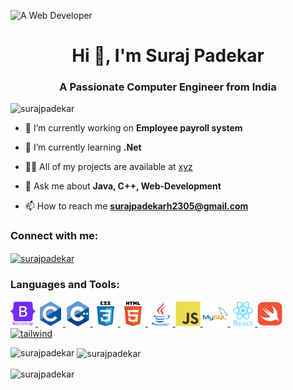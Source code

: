 
![A Web Developer](https://github.com/SurajPadekar/surajpadekar/assets/144055735/a7b8cfd0-7a5e-4db6-a45c-830a789fea46)


<h1 align="center">Hi 👋, I'm Suraj Padekar</h1>
<h3 align="center">A Passionate Computer Engineer from India</h3>

<p align="left"> <img src="https://komarev.com/ghpvc/?username=surajpadekar&label=Profile%20views&color=0e75b6&style=flat" alt="surajpadekar" /> </p>

- 🔭 I’m currently working on **Employee payroll system**

- 🌱 I’m currently learning **.Net**

- 👨‍💻 All of my projects are available at [xyz](xyz)

- 💬 Ask me about **Java, C++, Web-Development**

- 📫 How to reach me **surajpadekarh2305@gmail.com**

<h3 align="left">Connect with me:</h3>
<p align="left">
<a href="https://linkedin.com/in/surajpadekar" target="blank"><img align="center" src="https://raw.githubusercontent.com/rahuldkjain/github-profile-readme-generator/master/src/images/icons/Social/linked-in-alt.svg" alt="surajpadekar" height="30" width="40" /></a>
</p>

<h3 align="left">Languages and Tools:</h3>
<p align="left"> <a href="https://getbootstrap.com" target="_blank" rel="noreferrer"> <img src="https://raw.githubusercontent.com/devicons/devicon/master/icons/bootstrap/bootstrap-plain-wordmark.svg" alt="bootstrap" width="40" height="40"/> </a> <a href="https://www.cprogramming.com/" target="_blank" rel="noreferrer"> <img src="https://raw.githubusercontent.com/devicons/devicon/master/icons/c/c-original.svg" alt="c" width="40" height="40"/> </a> <a href="https://www.w3schools.com/cpp/" target="_blank" rel="noreferrer"> <img src="https://raw.githubusercontent.com/devicons/devicon/master/icons/cplusplus/cplusplus-original.svg" alt="cplusplus" width="40" height="40"/> </a> <a href="https://www.w3schools.com/css/" target="_blank" rel="noreferrer"> <img src="https://raw.githubusercontent.com/devicons/devicon/master/icons/css3/css3-original-wordmark.svg" alt="css3" width="40" height="40"/> </a> <a href="https://www.w3.org/html/" target="_blank" rel="noreferrer"> <img src="https://raw.githubusercontent.com/devicons/devicon/master/icons/html5/html5-original-wordmark.svg" alt="html5" width="40" height="40"/> </a> <a href="https://www.java.com" target="_blank" rel="noreferrer"> <img src="https://raw.githubusercontent.com/devicons/devicon/master/icons/java/java-original.svg" alt="java" width="40" height="40"/> </a> <a href="https://developer.mozilla.org/en-US/docs/Web/JavaScript" target="_blank" rel="noreferrer"> <img src="https://raw.githubusercontent.com/devicons/devicon/master/icons/javascript/javascript-original.svg" alt="javascript" width="40" height="40"/> </a> <a href="https://www.mysql.com/" target="_blank" rel="noreferrer"> <img src="https://raw.githubusercontent.com/devicons/devicon/master/icons/mysql/mysql-original-wordmark.svg" alt="mysql" width="40" height="40"/> </a> <a href="https://reactjs.org/" target="_blank" rel="noreferrer"> <img src="https://raw.githubusercontent.com/devicons/devicon/master/icons/react/react-original-wordmark.svg" alt="react" width="40" height="40"/> </a> <a href="https://developer.apple.com/swift/" target="_blank" rel="noreferrer"> <img src="https://raw.githubusercontent.com/devicons/devicon/master/icons/swift/swift-original.svg" alt="swift" width="40" height="40"/> </a> <a href="https://tailwindcss.com/" target="_blank" rel="noreferrer"> <img src="https://www.vectorlogo.zone/logos/tailwindcss/tailwindcss-icon.svg" alt="tailwind" width="40" height="40"/> </a> </p>

<p><img align="left" src="https://github-readme-stats.vercel.app/api/top-langs?username=surajpadekar&show_icons=true&locale=en&layout=compact" alt="surajpadekar" /></p>

<p>&nbsp;<img align="center" src="https://github-readme-stats.vercel.app/api?username=surajpadekar&show_icons=true&locale=en" alt="surajpadekar" /></p>

<p><img align="center" src="https://github-readme-streak-stats.herokuapp.com/?user=surajpadekar&" alt="surajpadekar" /></p>
